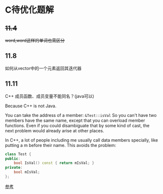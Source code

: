 # C待优化题解

## ~~11.4~~

~~word,word这样的单词也需区分~~

## 11.8

如何从vector中的一个元素返回其迭代器

## 11.11

C++ 成员函数、成员变量不能同名？(java可以)

Because C++ is not Java.

You can take the address of a member: `&Test::isVal`
So you can't have two members have the same name, except that you can overload member functions. Even if you could disambiguate that by some kind of cast, the next problem would already arise at other places.

In C++, a lot of people including me usually call data members specially, like putting a m before their name. This avoids the problem:

```C++
class Test {
public:
    bool IsVal() const { return mIsVal; }
private:
    bool mIsVal;
};
```

[参考](https://stackoverflow.com/questions/467815/class-method-and-variable-with-same-name-compile-error-in-c-not-in-java)